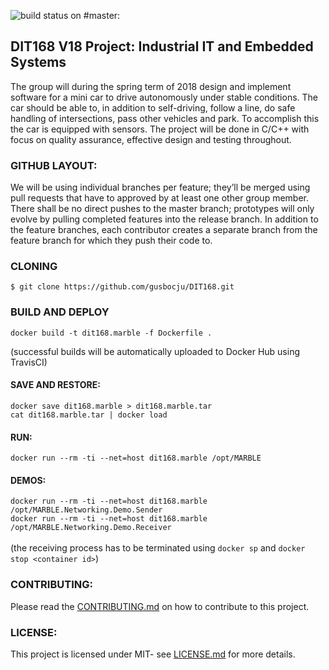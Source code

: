 ![build status on #master:](https://travis-ci.org/gusbocju/DIT168.svg?branch=master)

## DIT168 V18 Project: Industrial IT and Embedded Systems

The group will during the spring term of 2018 design and implement software for a mini car to drive autonomously under stable conditions. The car should be able to, in addition to self-driving, follow a line, do safe handling of intersections, pass other vehicles and park. To accomplish this the car is equipped with sensors. The project will be done in C/C++ with focus on quality assurance, effective design and testing throughout. 

### GITHUB LAYOUT:

We will be using individual branches per feature; they’ll be merged using pull requests that have to approved by at least one other group member. There shall be no direct pushes to the master branch; prototypes will only evolve by pulling completed features into the release branch. In addition to the feature branches, each contributor creates a separate branch from the feature branch for which they push their code to.

### CLONING
`$ git clone https://github.com/gusbocju/DIT168.git`

### BUILD AND DEPLOY
`docker build -t dit168.marble -f Dockerfile .`

(successful builds will be automatically uploaded to Docker Hub using TravisCI)

#### SAVE AND RESTORE:
`docker save dit168.marble > dit168.marble.tar`\
`cat dit168.marble.tar | docker load`

#### RUN:
`docker run --rm -ti --net=host dit168.marble /opt/MARBLE`

#### DEMOS:
`docker run --rm -ti --net=host dit168.marble /opt/MARBLE.Networking.Demo.Sender`\
`docker run --rm -ti --net=host dit168.marble /opt/MARBLE.Networking.Demo.Receiver`\
\
(the receiving process has to be terminated using `docker sp` and `docker stop <container id>`)

### CONTRIBUTING:
Please read the [CONTRIBUTING.md](DIT168/CONTRIBUTING.md) on how to contribute to this project.

### LICENSE:
This project is licensed under MIT- see [LICENSE.md](DIT168/LICENSE) for more details.





